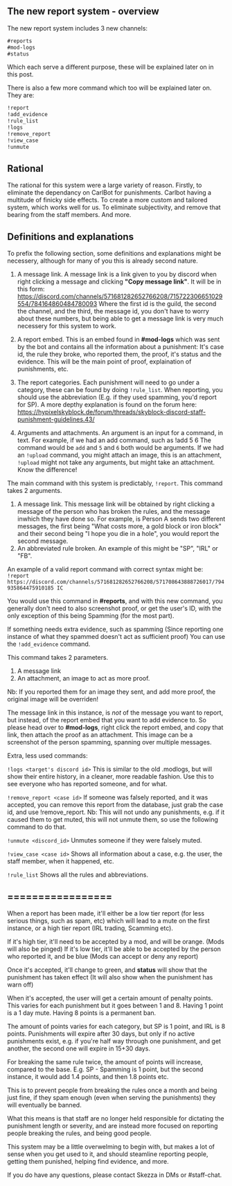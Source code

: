 ## The new report system - overview

The new report system includes 3 new channels:
```markdown 
#reports
#mod-logs
#status
```

Which each serve a different purpose, these will be explained later on in this post.

There is also a few more command which too will be explained later on. They are:

```markdown 
!report
!add_evidence
!rule_list
!logs
!remove_report
!view_case
!unmute
```

## Rational

The rational for this system were a large variety of reason.
Firstly, to eliminate the dependancy on CarlBot for punishments. Carlbot having a multitude of finicky side effects.
To create a more custom and tailored system, which works well for us.
To eliminate subjectivity, and remove that bearing from the staff members.
And more.

## Definitions and explanations

To prefix the following section, some definitions and explanations might be necessery, although for many of you this is already second nature.

1. A message link.
A message link is a link given to you by discord when right clicking a message and clicking **"Copy message link"**.
It will be in this form: https://discord.com/channels/571681282652766208/715722306651029554/784164860484780093
Where the first id is the guild, the second the channel, and the third, the message id, you don't have to worry about these numbers, but being able to get a message link is very much necessery for this system to work.

2. A report embed.
This is an embed found in **#mod-logs** which was sent by the bot and contains all the information about a punishment: It's case id, the rule they broke, who reported them, the proof, it's status and the evidence.
This will be the main point of proof, explaination of punishments, etc.

3. The report categories.
Each punishment will need to go under a category, these can be found by doing `!rule_list`.
When reporting, you should use the abbreviation (E.g. if they used spamming, you'd report for SP).
A more depthy explanation is found on the forum here: https://hypixelskyblock.de/forum/threads/skyblock-discord-staff-punishment-guidelines.43/

4. Arguments and attachments.
An argument is an input for a command, in text. For example, if we had an add command, such as !add 5 6
The command would be `add` and `5` and `6` both would be arguments.
If we had an `!upload` command, you might attach an image, this is an attachment, `!upload` might not take any arguments, but might take an attachment. Know the difference!

The main command with this system is predictably, `!report`.
This command takes 2 arguments.
1. A message link.
This message link will be obtained by right clicking a message of the person who has broken the rules, and the message inwhich they have done so. For example, is Person A sends two different messages, the first being "What costs more, a gold block or iron block" and their second being "I hope you die in a hole", you would report the second message.
2. An abbreviated rule broken.
An example of this might be "SP", "IRL" or "FB".

An example of a valid report command with correct syntax might be:
`!report https://discord.com/channels/571681282652766208/571708643888726017/794935864475910185 IC`

You would use this command in **#reports**, and with this new command, you generally don't need to also screenshot proof, or get the user's ID, with the only exception of this being Spamming (for the most part).

If something needs extra evidence, such as spamming (Since reporting one instance of what they spammed doesn't act as sufficient proof)
You can use the `!add_evidence` command.

This command takes 2 parameters.
1. A message link
2. An attachment, an image to act as more proof.

Nb: If you reported them for an image they sent, and add more proof, the original image will be overriden!

The message link in this instance, is *not* of the message you want to report, but instead, of the report embed that you want to add evidence to. So please head over to **#mod-logs**, right click the report embed, and copy that link, then attach the proof as an attachment.
This image can be a screenshot of the person spamming, spanning over multiple messages.

Extra, less used commands:

`!logs <target's discord id>`
This is similar to the old .modlogs, but will show their entire history, in a cleaner, more readable fashion.
Use this to see everyone who has reported someone, and for what.

`!remove_report <case id>`
If someone was falsely reported, and it was accepted, you can remove this report from the database, just grab the case id, and use
!remove_report. 
Nb: This will not undo any punishments, e.g. if it caused them to get muted, this will not unmute them, so use the following command to do that.

`!unmute <discord_id>`
Unmutes someone if they were falsely muted.

`!view_case <case id>`
Shows all information about a case, e.g. the user, the staff member, when it happened, etc.

`!rule_list`
Shows all the rules and abbreviations.

## =================

When a report has been made, it'll either be a low tier report (for less serious things, such as spam, etc) which will lead to a mute on the first instance, or a high tier report (IRL trading, Scamming etc).

If it's high tier, it'll need to be accepted by a mod, and will be orange. (Mods will also be pinged)
If it's low tier, it'll be able to be accepted by the person who reported it, and be blue (Mods can accept or deny any report)

Once it's accepted, it'll change to green, and **status** will show that the punishment has taken effect (It will also show when the punishment has warn off)

When it's accepted, the user will get a certain amount of penalty points. This varies for each punishment but it goes between 1 and 8.
Having 1 point is a 1 day mute.
Having 8 points is a permanent ban.

The amount of points varies for each category, but SP is 1 point, and IRL is 8 points.
Punishments will expire after 30 days, but only if no active punishments exist, e.g. if you're half way through one punishment, and get another, the second one will expire in 15+30 days.

For breaking the same rule twice, the amount of points will increase, compared to the base.
E.g. SP - Spamming is 1 point, but the second instance, it would add 1.4 points, and then 1.8 points etc.

This is to prevent people from breaking the rules once a month and being just fine, if they spam enough (even when serving the punishments) they will eventually be banned.

What this means is that staff are no longer held responsible for dictating the punishment length or severity, and are instead more focused on reporting people breaking the rules, and being good people.

This system may be a little overwelming to begin with, but makes a lot of sense when you get used to it, and should steamline reporting people, getting them punished, helping find evidence, and more.

If you do have any questions, please contact Skezza in DMs or #staff-chat.
